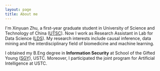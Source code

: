 ```yaml
---
layout: page
title: About me
---
```

I'm Xinyuan Zhu, a first-year graduate student in University of Science and Technology of China ([UTSC](https://ustc.edu.cn/)). Now I work as Research Assistant in Lab for Data Science ([LDS](http://data-science.ustc.edu.cn/)). My research interests include causal inference, data mining and the interdisciplinary field of biomedicine and machine learning.

I obtained my B.Eng degree in **Information Security** at School of the Gifted Young ([SGY](https://sgy.ustc.edu.cn/)), USTC. Moreover, I participated the joint program for Artificial Intelligence at USTC.
